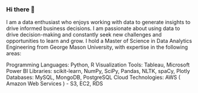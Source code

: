 ### Hi there 👋

I am a data enthusiast who enjoys working with data to generate insights to drive informed business decisions. I am passionate about using data to drive decision-making and constantly seek new challenges and opportunities to learn and grow. I hold a Master of Science in Data Analytics Engineering from George Mason University, with expertise in the following areas:

Programming Languages: Python, R 
Visualization Tools: Tableau, Microsoft Power BI
Libraries: scikit-learn, NumPy, SciPy, Pandas, NLTK, spaCy, Plotly
Databases: MySQL, MongoDB, PostgreSQL
Cloud Technologies: AWS ( Amazon Web Services ) - S3, EC2, RDS

<!--
**akeni1999/akeni1999** is a ✨ _special_ ✨ repository because its `README.md` (this file) appears on your GitHub profile.

Here are some ideas to get you started:

- 🔭 I’m currently working on ...
- 🌱 I’m currently learning ...
- 👯 I’m looking to collaborate on ...
- 🤔 I’m looking for help with ...
- 💬 Ask me about ...
- 📫 How to reach me: ...
- 😄 Pronouns: ...
- ⚡ Fun fact: ...
-->
